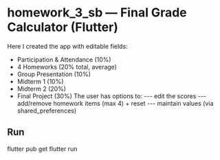 ﻿# homework_3_sb — Final Grade Calculator (Flutter)


Here I created the app with editable fields:
  - Participation & Attendance (10%)
  - 4 Homeworks (20% total, average)
  - Group Presentation (10%)
  - Midterm 1 (10%)
  - Midterm 2 (20%)
  - Final Project (30%)
The user has options to:
--- edit the scores
--- add/remove homework items (max 4) + reset
--- maintain values (via shared_preferences)

## Run
flutter pub get
flutter run
